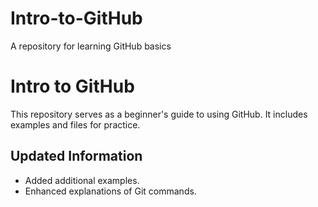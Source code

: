 # Intro-to-GitHub
A repository for learning GitHub basics
# Intro to GitHub

This repository serves as a beginner's guide to using GitHub. It includes examples and files for practice.

## Updated Information
- Added additional examples.
- Enhanced explanations of Git commands.